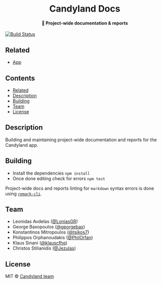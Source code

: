 <h1 align="center">
  Candyland Docs
</h1>

<h4 align="center">
  📝 Project-wide documentation & reports
</h4>

[![Build Status](https://travis-ci.com/klauscfhq/candyland-docs.svg?token=rXPPxPTH1doiuVrFnjqh&branch=master)](https://travis-ci.com/klauscfhq/candyland-docs)

## Related

- [App](https://github.com/klauscfhq/candyland-app)

## Contents

- [Related](#related)
- [Description](#description)
- [Building](#building)
- [Team](#team)
- [License](#license)

## Description

Building and maintaining project-wide documentation and reports for the Candyland app.

## Building

- Install the dependencies `npm install`
- Once done editing check for errors `npm test`

Project-wide docs and reports linting for `markdown` syntax errors is done using [`remark-cli`](https://github.com/wooorm/remark/tree/master/packages/remark-cli).

## Team

- Leonidas Avdelas ([@LoniasGR](https://github.com/LoniasGR))
- George Baxopoulos ([@georgebax](https://github.com/georgebax))
- Konstantinos Mitropoulos ([@tsikos7](https://github.com/tsikos7))
- Philippos Orphanoudakis ([@PhilOrfan](https://github.com/PhilOrfan))
- Klaus Sinani ([@klauscfhq](https://github.com/klauscfhq))
- Christos Stilianidis ([@Jezulas](https://github.com/Jezulas))

## License

MIT © [Candyland team](https://github.com/klauscfhq/candyland-docs/blob/master/license.md)

